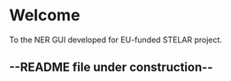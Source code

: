 # Welcome

To the NER GUI developed for EU-funded STELAR project.

## --README file under construction--
